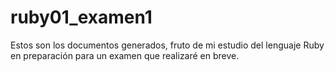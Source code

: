 # ruby01_examen1
Estos son los documentos generados, fruto de mi estudio del lenguaje Ruby en preparación para un examen que realizaré en breve.
